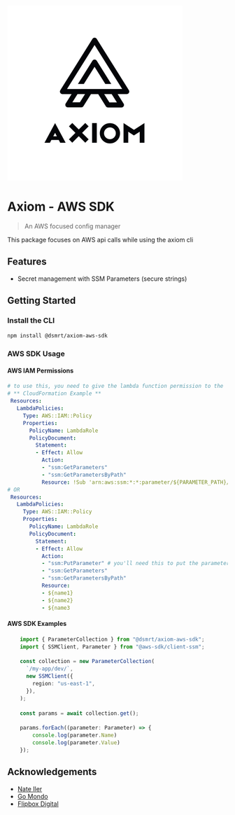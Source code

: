<picture>
  <source media="(prefers-color-scheme: dark)" srcset="../images/axiom-dark-mode.svg">
  <source media="(prefers-color-scheme: light)" srcset="../images/axiom-light-mode.svg">
  <img alt="Axiom logo" src="../images/axiom-light-mode.svg">
</picture>

# Axiom - AWS SDK

> An AWS focused config manager

This package focuses on AWS api calls while using the axiom cli

## Features
- Secret management with SSM Parameters (secure strings)

## Getting Started

### Install the CLI

```bash
npm install @dsmrt/axiom-aws-sdk
```

### AWS SDK Usage

#### AWS IAM Permissions

```yaml
# to use this, you need to give the lambda function permission to the
# ** CloudFormation Example **
 Resources:
   LambdaPolicies:
     Type: AWS::IAM::Policy
     Properties:
       PolicyName: LambdaRole
       PolicyDocument:
         Statement:
         - Effect: Allow
           Action:
           - "ssm:GetParameters"
           - "ssm:GetParametersByPath"
           Resource: !Sub 'arn:aws:ssm:*:*:parameter/${PARAMETER_PATH}/*'
# OR
 Resources:
   LambdaPolicies:
     Type: AWS::IAM::Policy
     Properties:
       PolicyName: LambdaRole
       PolicyDocument:
         Statement:
         - Effect: Allow
           Action:
           - "ssm:PutParameter" # you'll need this to put the parameters as well
           - "ssm:GetParameters"
           - "ssm:GetParametersByPath"
           Resource:
           - ${name1}
           - ${name2}
           - ${name3
```

#### AWS SDK Examples

```typescript
    import { ParameterCollection } from "@dsmrt/axiom-aws-sdk";
    import { SSMClient, Parameter } from "@aws-sdk/client-ssm";

    const collection = new ParameterCollection(
      `/my-app/dev/`,
      new SSMClient({
        region: "us-east-1",
      }),
    );

    const params = await collection.get();

    params.forEach((parameter: Parameter) => {
        console.log(parameter.Name)
        console.log(parameter.Value)
    });
```

## Acknowledgements

- [Nate Iler](https://github.com/nateiler)
- [Go Mondo](https://www.go-mondo.com)
- [Flipbox Digital](https://www.flipboxdigital.com)
